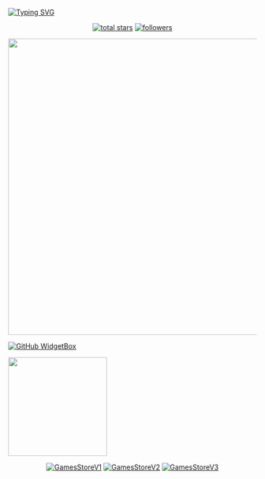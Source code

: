 [![Typing SVG](https://readme-typing-svg.herokuapp.com?font=Yellowtail&color=%23000000&size=30&center=true&vCenter=true&lines=Wellcome+to+kazuyagodsz;MyhobbyProggrammers;I+live+in+Indonesia)](https://git.io/typing-svg)

<p align="center">
  <a href="https://github.com/kazuyagodsz?tab=repositories&sort=stargazers">
    <img alt="total stars" title="Total stars on GitHub" src="https://custom-icon-badges.herokuapp.com/badge/dynamic/json?logo=star&color=55960c&labelColor=488207&label=Stars&style=for-the-badge&query=%24.stars&url=https://api.github-star-counter.workers.dev/user/kazuyagodsz"/></a>
  <a href="https://github.com/kazuyagodsz?tab=followers">
    <img alt="followers" title="Follow me on Github" src="https://custom-icon-badges.herokuapp.com/github/followers/kazuyagodsz?color=236ad3&labelColor=1155ba&style=for-the-badge&logo=person-add&label=Follow&logoColor=white"/></a>
</p>

<img src="https://github-widgetbox.vercel.app/api/profile?username=kazuyagodsz&data=followers,repositories,stars,commits" width="600">

[![GitHub WidgetBox](https://github-widgetbox.vercel.app/api/skills?names=js,php,python,html,css,json,bash)](https://github.com/kazuyagodsz)

<img style="height: 200px" src="https://bad-apple-github-readme.vercel.app/api?show_bg=1&username=kazuyagodsz"></a>

<p align="center">
<a href="https://github.com/kazuyagodsz/GamesStoreV1"><img title="GamesStoreV1" src="https://github-readme-stats.vercel.app/api/pin/?username=kazuyagodsz&repo=GamesStoreV1&theme=white"></a>
<a href="https://github.com/kazuyagodsz/GamesStoreV2"><img title="GamesStoreV2" src="https://github-readme-stats.vercel.app/api/pin/?username=kazuyagodsz&repo=GamesStoreV2&theme=buefy"></a>
<a href="https://github.com/kazuyagodsz/GamesStoreV3"><img title="GamesStoreV3" src="https://github-readme-stats.vercel.app/api/pin/?username=kazuyagodsz&repo=GamesStoreV3&theme=graywhite"></a>

</p>
